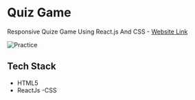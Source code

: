 # Quiz Game

Responsive Quize Game Using React.js And CSS - [Website Link](https://lambent-bublanina-f48bfd.netlify.app/)

![Practice](https://img.shields.io/badge/Practice-ReactJs/)

## Tech Stack

- HTML5
- ReactJs
-CSS
